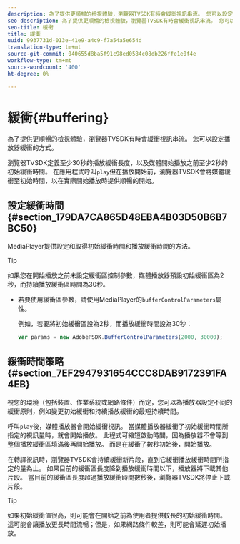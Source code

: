 ```yaml
---
description: 為了提供更順暢的檢視體驗，瀏覽器TVSDK有時會緩衝視訊串流。 您可以設定播放器緩衝的方式。
seo-description: 為了提供更順暢的檢視體驗，瀏覽器TVSDK有時會緩衝視訊串流。 您可以設定播放器緩衝的方式。
seo-title: 緩衝
title: 緩衝
uuid: 9937731d-013e-41e9-a4c9-f7a54a5e654d
translation-type: tm+mt
source-git-commit: 040655d8ba5f91c98ed0584c08db226ffe1e0f4e
workflow-type: tm+mt
source-wordcount: '400'
ht-degree: 0%

---
```



# 緩衝{#buffering}

為了提供更順暢的檢視體驗，瀏覽器TVSDK有時會緩衝視訊串流。 您可以設定播放器緩衝的方式。

瀏覽器TVSDK定義至少30秒的播放緩衝長度，以及媒體開始播放之前至少2秒的初始緩衝時間。 在應用程式呼叫`play`但在播放開始前，瀏覽器TVSDK會將媒體緩衝至初始時間，以在實際開始播放時提供順暢的開始。

## 設定緩衝時間{#section_179DA7CA865D48EBA4B03D50B6B7BC50}

MediaPlayer提供設定和取得初始緩衝時間和播放緩衝時間的方法。

>[!TIP]
>
>如果您在開始播放之前未設定緩衝區控制參數，媒體播放器預設初始緩衝區為2秒，而持續播放緩衝區時間為30秒。

* 若要使用緩衝區參數，請使用MediaPlayer的`bufferControlParameters`屬性。

   例如，若要將初始緩衝區設為2秒，而播放緩衝時間設為30秒：

   ```js
   var params = new AdobePSDK.BufferControlParameters(2000, 30000);
   ```

## 緩衝時間策略{#section_7EF2947931654CCC8DAB9172391FA4EB}

視您的環境（包括裝置、作業系統或網路條件）而定，您可以為播放器設定不同的緩衝原則，例如變更初始緩衝和持續播放緩衝的最短持續時間。

呼叫`play`後，媒體播放器會開始緩衝視訊。 當媒體播放器緩衝了初始緩衝時間所指定的視訊量時，就會開始播放。 此程式可縮短啟動時間，因為播放器不會等到整個播放緩衝區填滿後再開始播放。 而是在緩衝了數秒初始後，開始播放。

在轉譯視訊時，瀏覽器TVSDK會持續緩衝新片段，直到它緩衝播放緩衝時間所指定的量為止。 如果目前的緩衝區長度降到播放緩衝時間以下，播放器將下載其他片段。 當目前的緩衝區長度超過播放緩衝時間數秒後，瀏覽器TVSDK將停止下載片段。

>[!TIP]
>
>如果初始緩衝值很高，則可能會在開始之前為使用者提供較長的初始緩衝時間。 這可能會讓播放更長時間流暢；但是，如果網路條件較差，則可能會延遲初始播放。

